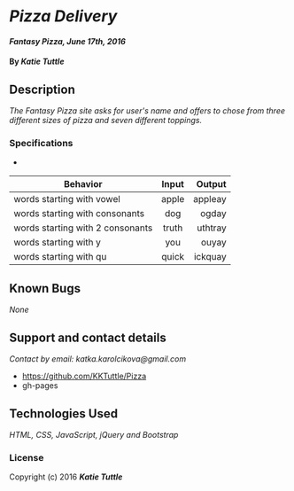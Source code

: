 # _Pizza Delivery_

#### _Fantasy Pizza, June 17th, 2016_

#### By _**Katie Tuttle**_

## Description

_The Fantasy Pizza site asks for user's name and offers to chose from three different sizes of pizza and seven different toppings._

### Specifications
*
| Behavior                        | Input    | Output     |
| -------------                   |:--------:| ----------:|
| words starting with vowel       | apple    | appleay    |
| words starting with consonants  | dog      | ogday      |
| words starting with 2 consonants| truth    | uthtray    |
| words starting with y           | you      | ouyay      |
| words starting with qu          | quick    | ickquay    |

## Known Bugs

_None_

## Support and contact details

_Contact by email: katka.karolcikova@gmail.com_
* https://github.com/KKTuttle/Pizza
* gh-pages

## Technologies Used

_HTML, CSS, JavaScript, jQuery and Bootstrap_

### License

Copyright (c) 2016 **_Katie Tuttle_**
